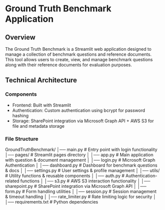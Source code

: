 # Ground Truth Benchmark Application

## Overview
The Ground Truth Benchmark is a Streamlit web application designed to manage a collection of benchmark questions and reference documents. This tool allows users to create, view, and manage benchmark questions along with their reference documents for evaluation purposes.

## Technical Architecture
### Components

- Frontend: Built with Streamlit
- Authentication: Custom authentication using bcrypt for password hashing
- Storage: SharePoint integration via Microsoft Graph API + AWS S3 for file and metadata storage

### File Structure

GroundTruthBenchmark/
│── main.py                    # Entry point with login functionality
│── pages/                      # Streamlit pages directory
│   │── app.py                 # Main application with question & document management
│   │── login.py               # Microsoft Graph Authentication
│   │── dashboard.py           # Dashboard for benchmark questions & docs
│   │── settings.py            # User settings & profile management
│
│── utils/                      # Utility functions & reusable components
│   │── auth.py                # Authentication-related functions
│   │── s3.py                  # AWS S3 interaction functionality
│   │── sharepoint.py          # SharePoint integration via Microsoft Graph API
│   │── form.py                # Form handling utilities
│   │── session.py             # Session management & timeout handling
│   │── rate_limiter.py        # Rate limiting logic for security
│
│── requirements.txt            # Python dependencies


